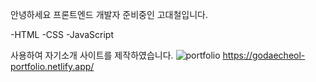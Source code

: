 안녕하세요 프론트엔드 개발자 준비중인 고대철입니다.

-HTML
-CSS
-JavaScript

사용하여 자기소개 사이트를 제작하였습니다.
![portfolio](https://github.com/godaecheol/PortFolio/assets/149767623/ad0516bc-8a4e-48c3-8c2c-4f3118e16ada)
https://godaecheol-portfolio.netlify.app/
